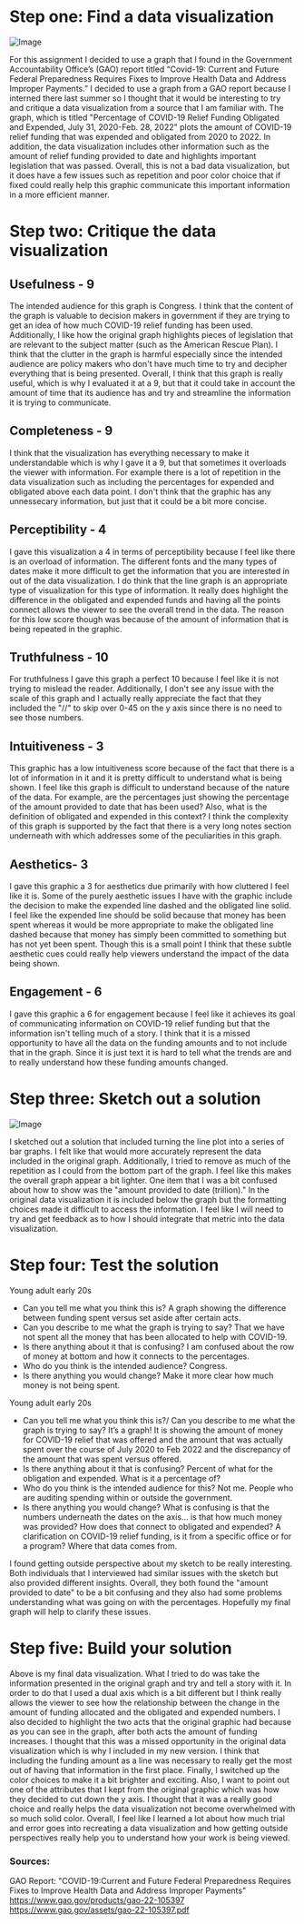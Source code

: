 # Step one: Find a data visualization

![Image](image2.png)

For this assignment I decided to use a graph that I found in the Government Accountability Office’s (GAO) report titled “Covid-19: Current and Future Federal Preparedness Requires Fixes to Improve Health Data and Address Improper Payments.” I decided to use a graph from a GAO report because I interned there last summer so I thought that it would be interesting to try and critique a data visualization from a source that I am familiar with. The graph, which is titled "Percentage of COVID-19 Relief Funding Obligated and Expended, July 31, 2020-Feb. 28, 2022" plots the amount of COVID-19 relief funding that was expended and obligated from 2020 to 2022. In addition, the data visualization includes other information such as the amount of relief funding provided to date and highlights important legislation that was passed. Overall, this is not a bad data visualization, but it does have a few issues such as repetition and poor color choice that if fixed could really help this graphic communicate this important information in a more efficient manner. 

# Step two: Critique the data visualization

##  Usefulness - 9

The intended audience for this graph is Congress. I think that the content of the graph is valuable to decision makers in government if they are trying to get an idea of how much COVID-19 relief funding has been used. Additionally, I like how the original graph highlights pieces of legislation that are relevant to the subject matter (such as the American Rescue Plan). I think that the clutter in the graph is harmful especially since the intended audience are policy makers who don't have much time to try and decipher everything that is being presented. Overall, I think that this graph is really useful, which is why I evaluated it at a 9, but that it could take in account the amount of time that its audience has and try and streamline the information it is trying to communicate. 

##  Completeness - 9

I think that the visualization has everything necessary to make it understandable which is why I gave it a 9, but that sometimes it overloads the viewer with information. For example there is a lot of repetition in the data visualization such as including the percentages for expended and obligated above each data point. I don't think that the graphic has any unnessecary information, but just that it could be a bit more concise. 

##  Perceptibility - 4

I gave this visualization a 4 in terms of perceptibility because I feel like there is an overload of information. The different fonts and the many types of dates make it more difficult to get the information that you are interested in out of the data visualization. I do think that the line graph is an appropriate type of visualization for this type of information. It really does highlight the difference in the obligated and expended funds and having all the points connect allows the viewer to see the overall trend in the data. The reason for this low score though was because of the amount of information that is being repeated in the graphic. 

##  Truthfulness - 10

For truthfulness I gave this graph a perfect 10 because I feel like it is not trying to mislead the reader. Additionally, I don't see any issue with the scale of this graph and I actually really appreciate the fact that they included the "//" to skip over 0-45 on the y axis since there is no need to see those numbers. 

##  Intuitiveness - 3

This graphic has a low intuitiveness score because of the fact that there is a lot of information in it and it is pretty difficult to understand what is being shown. I feel like this graph is difficult to understand because of the nature of the data. For example, are the percentages just showing the percentage of the amount provided to date that has been used? Also, what is the definition of obligated and expended in this context? I think the complexity of this graph is supported by the fact that there is a very long notes section underneath with which addresses some of the peculiarities in this graph. 

##  Aesthetics- 3

I gave this graphic a 3 for aesthetics due primarily with how cluttered I feel like it is. Some of the purely aesthetic issues I have with the graphic include the decision to make the expended line dashed and the obligated line solid. I feel like the expended line should be solid because that money has been spent whereas it would be more appropriate to make the obligated line dashed because that money has simply been committed to something but has not yet been spent. Though this is a small point I think that these subtle aesthetic cues could really help viewers understand the impact of the data being shown.

##  Engagement - 6

I gave this graphic a 6 for engagement because I feel like it achieves its goal of communicating information on COVID-19 relief funding but that the information isn't telling much of a story. I think that it is a missed opportunity to have all the data on the funding amounts and to not include that in the graph. Since it is just text it is hard to tell what the trends are and to really understand how these funding amounts changed.

# Step three: Sketch out a solution

![Image](image1.png)

I sketched out a solution that included turning the line plot into a series of bar graphs. I felt like that would more accurately represent the data included in the original graph. Additionally, I tried to remove as much of the repetition as I could from the bottom part of the graph. I feel like this makes the overall graph appear a bit lighter. One item that I was a bit confused about how to show was the "amount provided to date (trillion)." In the original data visualization it is included below the graph but the formatting choices made it difficult to access the information. I feel like I will need to try and get feedback as to how I should integrate that metric into the data visualization.

# Step four: Test the solution

Young adult early 20s

- Can you tell me what you think this is?
A graph showing the difference between funding spent versus set aside after certain acts.
- Can you describe to me what the graph is trying to say?
That we have not spent all the money that has been allocated to help with COVID-19. 
- Is there anything about it that is confusing?
I am confused about the row of money at bottom and how it connects to the percentages.
- Who do you think is the intended audience?
Congress.
- Is there anything you would change?
Make it more clear how much money is not being spent.

Young adult early 20s

- Can you tell me what you think this is?/ Can you describe to me what the graph is trying to say?
It’s a graph! It is showing the amount of money for COVID-19 relief that was offered and the amount that was actually spent over the course of July 2020 to Feb 2022 and the discrepancy of the amount that was spent versus offered. 
- Is there anything about it that is confusing?
Percent of what for the obligation and expended. What is it a percentage of?
- Who do you think is the intended audience for this?
Not me. People who are auditing spending within or outside the government.
- Is there anything you would change?
What is confusing is that the numbers underneath the dates on the axis... is that how much money was provided? How does that connect to obligated and expended? A clarification on COVID-19 relief funding, is it from a specific office or for a program? Where that data comes from.

I found getting outside perspective about my sketch to be really interesting. Both individuals that I interviewed had similar issues with the sketch but also provided different insights. Overall, they both found the "amount provided to date" to be a bit confusing and they also had some problems understanding what was going on with the percentages. Hopefully my final graph will help to clarify these issues.

# Step five: Build your solution

<div class="flourish-embed flourish-chart" data-src="visualisation/11238211"><script src="https://public.flourish.studio/resources/embed.js"></script></div>

Above is my final data visualization. What I tried to do was take the information presented in the original graph and try and tell a story with it. In order to do that I used a dual axis which is a bit different but I think really allows the viewer to see how the relationship between the change in the amount of funding allocated and the obligated and expended numbers. I also decided to highlight the two acts that the original graphic had because as you can see in the graph, after both acts the amount of funding increases. I thought that this was a missed opportunity in the original data visualization which is why I included in my new version. I think that including the funding amount as a line was necessary to really get the most out of having that information in the first place. Finally, I switched up the color choices to make it a bit brighter and exciting. Also, I want to point out one of the attributes that I kept from the original graphic which was how they decided to cut down the y axis. I thought that it was a really good choice and really helps the data visualization not become overwhelmed with so much solid color. Overall, I feel like I learned a lot about how much trial and error goes into recreating a data visualization and how getting outside perspectives really help you to understand how your work is being viewed. 

### Sources:

GAO Report: "COVID-19:Current and Future Federal Preparedness Requires Fixes to Improve Health Data and Address Improper Payments"
https://www.gao.gov/products/gao-22-105397
https://www.gao.gov/assets/gao-22-105397.pdf









